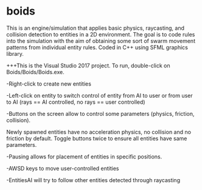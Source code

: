 # boids

This is an engine/simulation that applies basic physics, raycasting, and collision detection to entities in a 2D environment.
The goal is to code rules into the simulation with the aim of obtaining some sort of swarm movement patterns from individual entity rules.
Coded in C++ using SFML graphics library.



+++This is the Visual Studio 2017 project. To run, double-click on Boids/Boids/Boids.exe.



-Right-click to create new entities

-Left-click on entity to switch control of entity from AI to user or from user to AI (rays == AI controlled, no rays == user controlled)

-Buttons on the screen allow to control some parameters (physics, friction, collision). 

 Newly spawned entities have no acceleration physics, no collision and no friction by default. Toggle buttons twice to ensure all entities have same parameters.
 
-Pausing allows for placement of entities in specific positions.

-AWSD keys to move user-controlled entities

-EntitiesAI will try to follow other entities detected through raycasting


